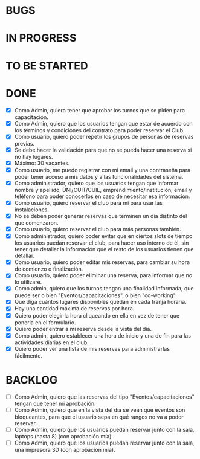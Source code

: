 # BUGS

# IN PROGRESS

# TO BE STARTED

# DONE
- [x] Como Admin, quiero tener que aprobar los turnos que se piden para capacitación.
- [x] Como Admin, quiero que los usuarios tengan que estar de acuerdo con los términos y condiciones del contrato para poder reservar el Club.
- [x] Como usuario, quiero poder repetir los grupos de personas de reservas previas.
- [x] Se debe hacer la validación para que no se pueda hacer una reserva si no hay lugares.
- [x] Máximo: 30 vacantes.
- [x] Como usuario, me puedo registrar con mi email y una contraseña para poder tener acceso a mis datos y a las funcionalidades del sistema.
- [x] Como administrador, quiero que los usuarios tengan que informar nombre y apellido, DNI/CUIT/CUIL, emprendimiento/institución, email y teléfono para poder conocerlos en caso de necesitar esa información.
- [x] Como usuario, quiero reservar el club para mí para usar las instalaciones.
- [x] No se deben poder generar reservas que terminen un día distinto del que comenzaron.
- [x] Como usuario, quiero reservar el club para más personas también.
- [x] Como administrador, quiero poder evitar que en ciertos slots de tiempo los usuarios puedan reservar el club, para hacer uso interno de él, sin tener que detallar la información que el resto de los usuarios tienen que detallar.
- [x] Como usuario, quiero poder editar mis reservas, para cambiar su hora de comienzo o finalización.
- [x] Como usuario, quiero poder eliminar una reserva, para informar que no lo utilizaré.
- [x] Como admin, quiero que los turnos tengan una finalidad informada, que puede ser o bien "Eventos/capacitaciones", o bien "co-working".
- [x] Que diga cuántos lugares disponibles quedan en cada franja horaria.
- [x] Hay una cantidad máxima de reservas por hora.
- [x] Quiero poder elegir la hora cliqueando en ella en vez de tener que ponerla en el formulario.
- [x] Quiero poder entrar a mi reserva desde la vista del día.
- [x] Como admin, quiero establecer una hora de inicio y una de fin para las actividades diarias en el club.
- [x] Quiero poder ver una lista de mis reservas para administrarlas fácilmente.

# BACKLOG
- [ ] Como Admin, quiero que las reservas del tipo "Eventos/capacitaciones" tengan que tener mi aprobación.
- [ ] Como Admin, quiero que en la vista del día se vean qué eventos son bloqueantes, para que el usuario sepa en qué rangos no va a poder reservar.
- [ ] Como Admin, quiero que los usuarios puedan reservar junto con la sala, laptops (hasta 8) (con aprobación mía).
- [ ] Como Admin, quiero que los usuarios puedan reservar junto con la sala, una impresora 3D (con aprobación mía).
